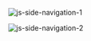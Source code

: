 ![js-side-navigation-1](https://github.com/ozkannbuyuk/js-side-navigation/assets/111967202/f4446c01-aeb1-403a-a9bc-bff56310f38f)

![js-side-navigation-2](https://github.com/ozkannbuyuk/js-side-navigation/assets/111967202/9e30b9d8-a240-43f8-8b90-89350e1e7d46)
